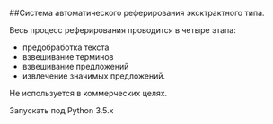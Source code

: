 ##Система автоматического реферирования эксктрактного типа.

Весь процесс реферирования проводится в четыре этапа:
* предобработка текста
* взвешивание терминов
* взвешивание предложений
* извлечение значимых предложений.

Не используется в коммерческих целях.

Запускать под Python 3.5.x

